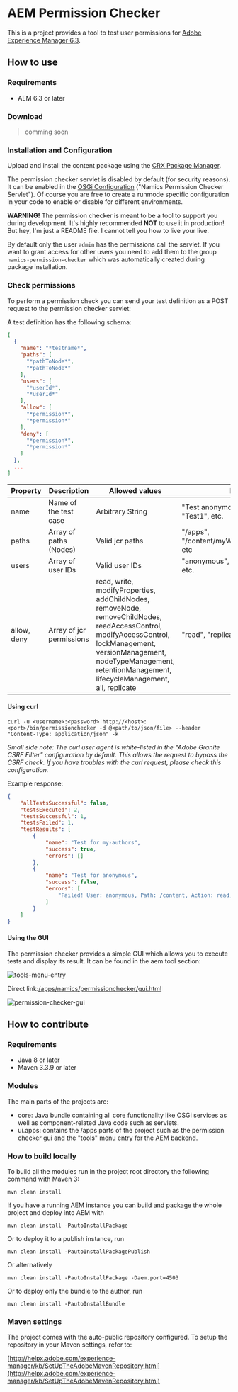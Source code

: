 # AEM Permission Checker
This is a project provides a tool to test user permissions for [Adobe Experience Manager 6.3](https://helpx.adobe.com/experience-manager/6-3/release-notes.html).

## How to use

### Requirements
* AEM 6.3 or later

### Download
> comming soon

### Installation and Configuration
Upload and install the content package using the [CRX Package Manager](http://localhost:4502/crx/packmgr/index.jsp).

The permission checker servlet is disabled by default (for security reasons). It can be enabled in the [OSGi Configuration](http://localhost:4502/system/console/configMgr) ("Namics Permission Checker Servlet").
Of course you are free to create a runmode specific configuration in your code to enable or disable for different environments.

**WARNING!** The permission checker is meant to be a tool to support you during development. It's highly recommended **NOT** to use it in production! But hey, I'm just a README file. I cannot tell you how to live your live.

By default only the user `admin` has the permissions call the servlet. If you want to grant access for other users you need to add them to the group `namics-permission-checker` which was automatically created during package installation.


### Check permissions

To perform a permission check you can send your test definition as a POST request to the permission checker servlet:

A test definition has the following schema:
```json
[
  {
    "name": "*testname*",
    "paths": [
      "*pathToNode*",
      "*pathToNode*"
    ],
    "users": [
      "*userId*",
      "*userId*"
    ],
    "allow": [
      "*permission*",
      "*permission*"
    ],
    "deny": [
      "*permission*",
      "*permission*"
    ]
  },
  ...
]
```

|Property|Description|Allowed values|Example|
|--- |--- |--- |--- |
|name|Name of the test case|Arbitrary String|"Test anonymous permissions", "Test1", etc.|
|paths|Array of paths (Nodes)|Valid jcr paths|"/apps", "/content/myWeb/en/home/myPage", etc|
|users|Array of user IDs|Valid user IDs|"anonymous", "my-demo-author", etc.|
|allow, deny|Array of jcr permissions | read, write, modifyProperties, addChildNodes, removeNode, removeChildNodes, readAccessControl, modifyAccessControl, lockManagement, versionManagement, nodeTypeManagement, retentionManagement, lifecycleManagement, all, replicate | "read", "replicate", etc. |

#### Using curl
```shell
curl -u <username>:<password> http://<host>:<port>/bin/permissionchecker -d @<path/to/json/file> --header "Content-Type: application/json" -k
```
*Small side note: The curl user agent is white-listed in the "Adobe Granite CSRF Filter" configuration by default. This allows the request to bypass the CSRF check. If you have troubles with the curl request, please check this configuration.*

Example response:
```json
{
    "allTestsSuccessful": false,
    "testsExecuted": 2,
    "testsSuccessful": 1,
    "testsFailed": 1,
    "testResults": [
        {
            "name": "Test for my-authors",
            "success": true,
            "errors": []
        },
        {
            "name": "Test for anonymous",
            "success": false,
            "errors": [
                "Failed! User: anonymous, Path: /content, Action: read, Expected: false, But was: true"
            ]
        }
    ]
}
```

#### Using the GUI
The permission checker provides a simple GUI which allows you to execute tests and display its result. It can be found in the aem tool section:
 
![tools-menu-entry](docs/images/tools-menu-entry.png)

Direct link:[/apps/namics/permissionchecker/gui.html](http://localhost:4502/apps/namics/permissionchecker/gui.html)


![permission-checker-gui](docs/images/gui.png)

## How to contribute

### Requirements
* Java 8 or later
* Maven 3.3.9 or later

### Modules
The main parts of the projects are:

* core: Java bundle containing all core functionality like OSGi services as well as component-related Java code such as servlets.
* ui.apps: contains the /apps parts of the project such as the permission checker gui and the "tools" menu entry for the AEM backend.

### How to build locally
To build all the modules run in the project root directory the following command with Maven 3:

    mvn clean install

If you have a running AEM instance you can build and package the whole project and deploy into AEM with  

    mvn clean install -PautoInstallPackage
    
Or to deploy it to a publish instance, run

    mvn clean install -PautoInstallPackagePublish
    
Or alternatively

    mvn clean install -PautoInstallPackage -Daem.port=4503

Or to deploy only the bundle to the author, run

    mvn clean install -PautoInstallBundle


### Maven settings
The project comes with the auto-public repository configured. To setup the repository in your Maven settings, refer to:

[http://helpx.adobe.com/experience-manager/kb/SetUpTheAdobeMavenRepository.html](http://helpx.adobe.com/experience-manager/kb/SetUpTheAdobeMavenRepository.html)
